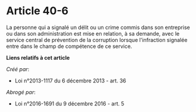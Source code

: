 # Article 40-6

La personne qui a signalé un délit ou un crime commis dans son entreprise ou dans son administration est mise en relation, à
sa demande, avec le service central de prévention de la corruption lorsque l'infraction signalée entre dans le champ de
compétence de ce service.

**Liens relatifs à cet article**

_Créé par_:

  - Loi n°2013-1117 du 6 décembre 2013 - art. 36

_Abrogé par_:

  - Loi n°2016-1691 du 9 décembre 2016 - art. 5
